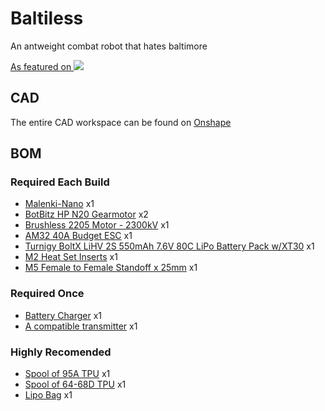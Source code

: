 # Baltiless
An antweight combat robot that hates baltimore

[As featured on
![](https://raw.githubusercontent.com/hackclub/highway/refs/heads/main/app/assets/images/logo.png)](https://highway.hackclub.com/projects/kaympe20/baltiless)

## CAD

The entire CAD workspace can be found on [Onshape](https://cad.onshape.com/documents/90a72f74635ef8557d1759b8/w/d9ba49a82c021e2d515db92d/e/680649447d37402c596404bf?renderMode=0&uiState=686b2b2ea949966a701b1988)

## BOM

### Required Each Build

* [Malenki-Nano](https://botbitz.com.au/collections/antweight-parts/products/malenki-nano) x1
* [BotBitz HP N20 Gearmotor](https://botbitz.com.au/products/botbitz-hp-n20-gearmotor) x2
* [Brushless 2205 Motor - 2300kV](https://www.amazon.com/Readytosky-RS2205-2300KV-Brushless-Multicopter/dp/B088NGCZ64) x1
* [AM32 40A Budget ESC](https://botbitz.com.au/products/am32-40a-budget-esc) x1
* [Turnigy BoltX LiHV 2S 550mAh 7.6V 80C LiPo Battery Pack w/XT30](https://hobbyking.com/en_us/550mah-2s-xt30-80c-lihv.html) x1
* [M2 Heat Set Inserts](https://www.amazon.com/ruthex-Threaded-Insert-pieces-ultrasound/dp/B088QJG676) x1
* [M5 Female to Female Standoff x 25mm](https://www.digikey.com/en/products/detail/w%C3%BCrth-elektronik/970300581/6174852) x1

### Required Once

* [Battery Charger](https://www.amazon.com/SUPULSE-Battery-Charger-7-4-11-1V-B3V2/dp/B099K8XFG6) x1
* [A compatible transmitter](https://docs.google.com/document/d/1de-4Ajfx2jMYSQTj5gIVWLmTVmklHdIL7C0gMfFrDcg/edit?tab=t.0#heading=h.6dq1mi1f62jf) x1

### Highly Recomended

* [Spool of 95A TPU](https://www.amazon.com/Overture-Filament-Flexible-Consumables-Dimensional/dp/B07VDP2S3P) x1
* [Spool of 64-68D TPU](https://us.store.bambulab.com/products/tpu-for-ams) x1
* [Lipo Bag](https://botbitz.com.au/products/10-x-20cm-lipo-bag) x1